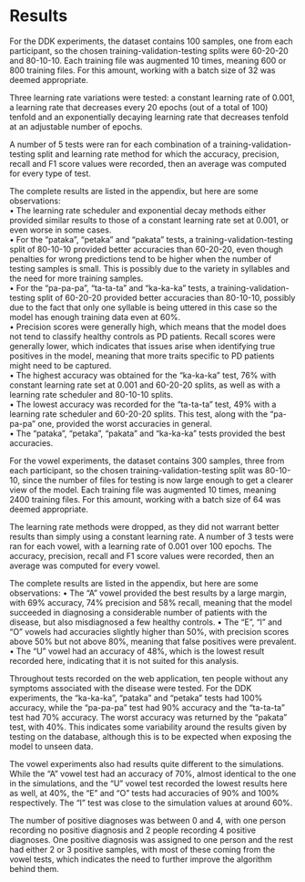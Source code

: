 # Results

For the DDK experiments, the dataset contains 100 samples, one from each participant, so the chosen training-validation-testing splits were 60-20-20 and 80-10-10. Each training file was augmented 10 times, meaning 600 or 800 training files. For this amount, working with a batch size of 32 was deemed appropriate.

Three learning rate variations were tested: a constant learning rate of 0.001, a learning rate that decreases every 20 epochs (out of a total of 100) tenfold and an exponentially decaying learning rate that decreases tenfold at an adjustable number of epochs.

A number of 5 tests were ran for each combination of a training-validation-testing split and learning rate method for which the accuracy, precision, recall and F1 score values were recorded, then an average was computed for every type of test.

The complete results are listed in the appendix, but here are some observations:\
• The learning rate scheduler and exponential decay methods either provided similar results to those of a constant learning rate set at 0.001, or even worse in some cases.\
• For the “pataka”, “petaka” and “pakata” tests, a training-validation-testing split of 80-10-10 provided better accuracies than 60-20-20, even though penalties for wrong predictions tend to be higher when the number of testing samples is small. This is possibly due to the variety in syllables and the need for more training samples.\
• For the “pa-pa-pa”, “ta-ta-ta” and “ka-ka-ka” tests, a training-validation-testing split of 60-20-20 provided better accuracies than 80-10-10, possibly due to the fact that only one syllable is being uttered in this case so the model has enough training data even at 60%.\
• Precision scores were generally high, which means that the model does not tend to classify healthy controls as PD patients. Recall scores were generally lower, which indicates that issues arise when identifying true positives in the model, meaning that more traits specific to PD patients might need to be captured.\
• The highest accuracy was obtained for the “ka-ka-ka” test, 76% with constant learning rate set at 0.001 and 60-20-20 splits, as well as with a learning rate scheduler and 80-10-10 splits.\
• The lowest accuracy was recorded for the “ta-ta-ta” test, 49% with a learning rate scheduler and 60-20-20 splits. This test, along with the “pa-pa-pa” one, provided the worst accuracies in general.\
• The “pataka”, “petaka”, “pakata” and “ka-ka-ka” tests provided the best accuracies.

For the vowel experiments, the dataset contains 300 samples, three from each participant, so the chosen training-validation-testing split was 80-10-10, since the number of files for testing is now large enough to get a clearer view of the model. Each training file was augmented 10 times, meaning 2400 training files. For this amount, working with a batch size of 64 was deemed appropriate.

The learning rate methods were dropped, as they did not warrant better results than simply using a constant learning rate. A number of 3 tests were ran for each vowel, with a learning rate of 0.001 over 100 epochs. The accuracy, precision, recall and F1 score values were recorded, then an average was computed for every vowel.

The complete results are listed in the appendix, but here are some observations:
• The “A” vowel provided the best results by a large margin, with 69% accuracy, 74% precision and 58% recall, meaning that the model succeeded in diagnosing a considerable number of patients with the disease, but also misdiagnosed a few healthy controls.
• The “E”, “I” and “O” vowels had accuracies slightly higher than 50%, with precision scores above 50% but not above 80%, meaning that false positives were prevalent.
• The “U” vowel had an accuracy of 48%, which is the lowest result recorded here, indicating that it is not suited for this analysis.

Throughout tests recorded on the web application, ten people without any symptoms associated with the disease were tested. For the DDK experiments, the “ka-ka-ka”, “pataka” and “petaka” tests had 100% accuracy, while the “pa-pa-pa” test had 90% accuracy and the “ta-ta-ta” test had 70% accuracy. The worst accuracy was returned by the “pakata” test, with 40%. This indicates some variability around the results given by testing on the database, although this is to be expected when exposing the model to unseen data.

The vowel experiments also had results quite different to the simulations. While the “A” vowel test had an accuracy of 70%, almost identical to the one in the simulations, and the “U” vowel test recorded the lowest results here as well, at 40%, the “E” and “O” tests had accuracies of 90% and 100% respectively. The “I” test was close to the simulation values at around 60%.

The number of positive diagnoses was between 0 and 4, with one person recording no positive diagnosis and 2 people recording 4 positive diagnoses. One positive diagnosis was assigned to one person and the rest had either 2 or 3 positive samples, with most of these coming from the vowel tests, which indicates the need to further improve the algorithm behind them.
